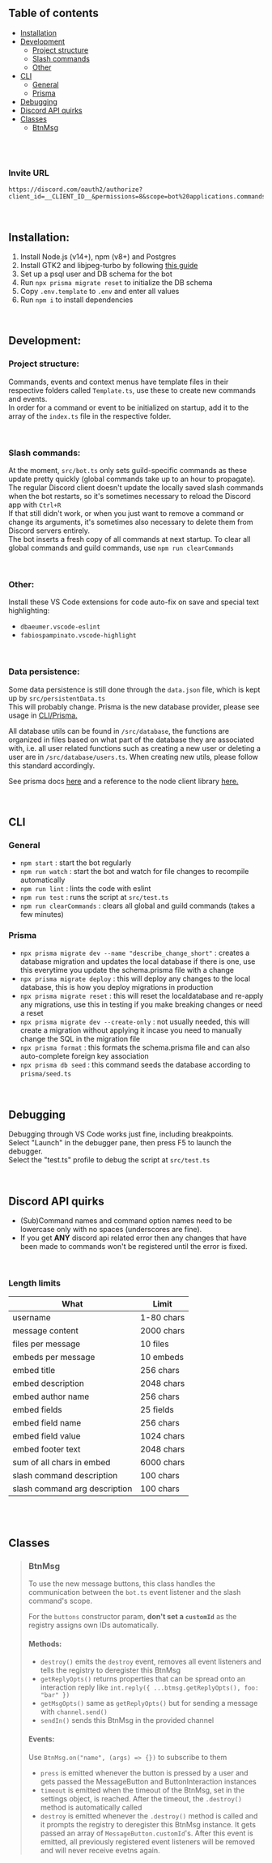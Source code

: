 ## Table of contents
- [Installation](#installation)
- [Development](#development)
    - [Project structure](#project-structure)
    - [Slash commands](#slash-commands)
    - [Other](#other)
- [CLI](#cli)
    - [General](#general)
    - [Prisma](#prisma)
- [Debugging](#debugging)
- [Discord API quirks](#discord-api-quirks)
- [Classes](#classes)
    - [BtnMsg](#btnmsg)

<br><br>

### Invite URL
```
https://discord.com/oauth2/authorize?client_id=__CLIENT_ID__&permissions=8&scope=bot%20applications.commands
```

<br>

## Installation:
1. Install Node.js (v14+), npm (v8+) and Postgres
2. Install GTK2 and libjpeg-turbo by following [this guide](https://github.com/Automattic/node-canvas/wiki/Installation:-Windows#2-installing-gtk-2)
3. Set up a psql user and DB schema for the bot
4. Run `npx prisma migrate reset` to initialize the DB schema
5. Copy `.env.template` to `.env` and enter all values
6. Run `npm i` to install dependencies

<!-- TODO: add redis steps -->

<br>

## Development:
### Project structure:
Commands, events and context menus have template files in their respective folders called `Template.ts`, use these to create new commands and events.  
In order for a command or event to be initialized on startup, add it to the array of the `index.ts` file in the respective folder.

<br>

### Slash commands:
At the moment, `src/bot.ts` only sets guild-specific commands as these update pretty quickly (global commands take up to an hour to propagate).  
The regular Discord client doesn't update the locally saved slash commands when the bot restarts, so it's sometimes necessary to reload the Discord app with `Ctrl+R`  
If that still didn't work, or when you just want to remove a command or change its arguments, it's sometimes also necessary to delete them from Discord servers entirely.  
The bot inserts a fresh copy of all commands at next startup. To clear all global commands and guild commands, use `npm run clearCommands`

<br>

### Other:
Install these VS Code extensions for code auto-fix on save and special text highlighting:  
- `dbaeumer.vscode-eslint`
- `fabiospampinato.vscode-highlight`

<br>

### Data persistence:
Some data persistence is still done through the `data.json` file, which is kept up by `src/persistentData.ts`  
This will probably change. Prisma is the new database provider, please see usage in [CLI/Prisma.](#prisma)  
  
All database utils can be found in `/src/database`, the functions are organized in files based on what part of the database they are associated with, i.e. all user related functions such as creating a new user or deleting a user are in `/src/database/users.ts`. When creating new utils, please follow this standard accordingly.  
  
See prisma docs [here](https://www.prisma.io/docs/) and a reference to the node client library [here.](https://www.prisma.io/docs/reference)

<br>

## CLI
### General
- `npm start` : start the bot regularly
- `npm run watch` : start the bot and watch for file changes to recompile automatically
- `npm run lint` : lints the code with eslint
- `npm run test` : runs the script at `src/test.ts`
- `npm run clearCommands` : clears all global and guild commands (takes a few minutes)

### Prisma
- `npx prisma migrate dev --name "describe_change_short"` : creates a database migration and updates the local database if there is one, use this everytime you update the schema.prisma file with a change
- `npx prisma migrate deploy` : this will deploy any changes to the local database, this is how you deploy migrations in production
- `npx prisma migrate reset` : this will reset the localdatabase and re-apply any migrations, use this in testing if you make breaking changes or need a reset
- `npx prisma migrate dev --create-only` : not usually needed, this will create a migration without applying it incase you need to manually change the SQL in the migration file
- `npx prisma format` : this formats the schema.prisma file and can also auto-complete foreign key association
- `npx prisma db seed` : this command seeds the database according to `prisma/seed.ts`

<br>

## Debugging
Debugging through VS Code works just fine, including breakpoints.  
Select "Launch" in the debugger pane, then press F5 to launch the debugger.  
Select the "test.ts" profile to debug the script at `src/test.ts`

<br>

## Discord API quirks
- (Sub)Command names and command option names need to be lowercase only with no spaces (underscores are fine).
- If you get **ANY** discord api related error then any changes that have been made to commands won't be registered until the error is fixed.

<br>

### Length limits
| What | Limit |
| --- | --- |
| username | 1-80 chars |
| message content | 2000 chars |
| files per message | 10 files |
| embeds per message | 10 embeds |
| embed title | 256 chars |
| embed description | 2048 chars |
| embed author name | 256 chars |
| embed fields | 25 fields |
| embed field name | 256 chars |
| embed field value | 1024 chars |
| embed footer text | 2048 chars |
| sum of all chars in embed | 6000 chars |
| slash command description | 100 chars |
| slash command arg description | 100 chars |


<br><br>

## Classes

> ### BtnMsg
> To use the new message buttons, this class handles the communication between the `bot.ts` event listener and the slash command's scope.  
>   
> For the `buttons` constructor param, **don't set a `customId`** as the registry assigns own IDs automatically.  
>   
> #### Methods:
> - `destroy()` emits the `destroy` event, removes all event listeners and tells the registry to deregister this BtnMsg
> - `getReplyOpts()` returns properties that can be spread onto an interaction reply like `int.reply({ ...btmsg.getReplyOpts(), foo: "bar" })`
> - `getMsgOpts()` same as `getReplyOpts()` but for sending a message with `channel.send()`
> - `sendIn()` sends this BtnMsg in the provided channel
>   
> #### Events:
> Use `BtnMsg.on("name", (args) => {})` to subscribe to them
> - `press` is emitted whenever the button is pressed by a user and gets passed the MessageButton and ButtonInteraction instances  
> - `timeout` is emitted when the timeout of the BtnMsg, set in the settings object, is reached. After the timeout, the `.destroy()` method is automatically called  
> - `destroy` is emitted whenever the `.destroy()` method is called and it prompts the registry to deregister this BtnMsg instance. It gets passed an array of `MessageButton.customId`'s. After this event is emitted, all previously registered event listeners will be removed and will never receive evetns again.  
